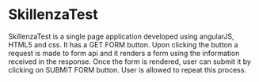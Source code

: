 # SkillenzaTest
SkillenzaTest is a single page application developed using angularJS, HTML5 and css.
It has a GET FORM button. Upon clicking the button a request is made to form api and it renders a form using the information received in the response.
Once the form is rendered, user can submit it by clicking on SUBMIT FORM button.
User is allowed to repeat this process.